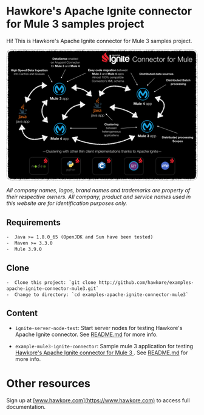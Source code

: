 # Hawkore's Apache Ignite connector for Mule 3 samples project

Hi! This is Hawkore's Apache Ignite connector for Mule 3 samples project.

![connector](assets/connector.png)

*All company names, logos, brand names and trademarks are property of their respective owners. All company, product and service names used in this website are for identification purposes only.*

## Requirements

	-  Java >= 1.8.0_65 (OpenJDK and Sun have been tested)
	-  Maven >= 3.3.0
	-  Mule 3.9.0

## Clone

	-  Clone this project: `git clone http://github.com/hawkore/examples-apache-ignite-connector-mule3.git`
	-  Change to directory: `cd examples-apache-ignite-connector-mule3`


## Content

* `ignite-server-node-test`: Start server nodes for testing Hawkore's Apache Ignite connector. See [README.md](ignite-server-node-test/README.md) for more info.

* `example-mule3-ignite-connector`: Sample mule 3 application for testing [Hawkore's Apache Ignite connector for Mule 3
](https://docs.hawkore.com/private/apache-ignite-connector-mule3/). See [README.md](example-mule3-ignite-connector/README.md) for more info.

# Other resources

Sign up at [www.hawkore.com](https://www.hawkore.com) to access full documentation.
